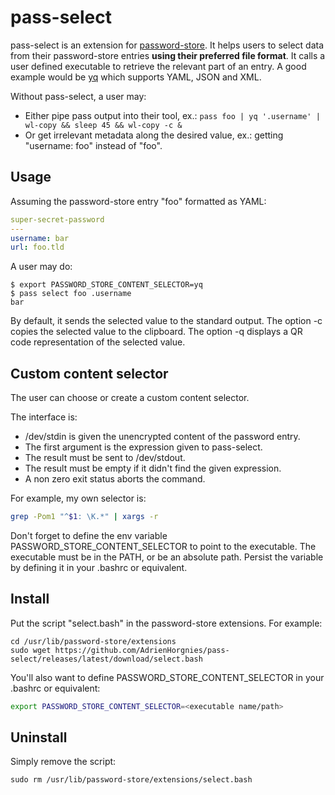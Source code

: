# pass-select

pass-select is an extension for [password-store].
It helps users to select data from their password-store entries **using their preferred file format**.
It calls a user defined executable to retrieve the relevant part of an entry.
A good example would be [yq] which supports YAML, JSON and XML.

Without pass-select, a user may:
- Either pipe pass output into their tool, ex.: `pass foo | yq '.username' | wl-copy && sleep 45 && wl-copy -c &`
- Or get irrelevant metadata along the desired value, ex.: getting "username: foo" instead of "foo".

## Usage

Assuming the password-store entry "foo" formatted as YAML:
```yaml
super-secret-password
---
username: bar
url: foo.tld
```

A user may do:
```console
$ export PASSWORD_STORE_CONTENT_SELECTOR=yq
$ pass select foo .username
bar
```

By default, it sends the selected value to the standard output.
The option -c copies the selected value to the clipboard.
The option -q displays a QR code representation of the selected value.

## Custom content selector

The user can choose or create a custom content selector.

The interface is:
- /dev/stdin is given the unencrypted content of the password entry.
- The first argument is the expression given to pass-select.
- The result must be sent to /dev/stdout.
- The result must be empty if it didn't find the given expression.
- A non zero exit status aborts the command.

For example, my own selector is:

```bash
grep -Pom1 "^$1: \K.*" | xargs -r
```

Don't forget to define the env variable PASSWORD_STORE_CONTENT_SELECTOR to point to the executable.
The executable must be in the PATH, or be an absolute path.
Persist the variable by defining it in your .bashrc or equivalent.

## Install

Put the script "select.bash" in the password-store extensions.
For example:
```console
cd /usr/lib/password-store/extensions
sudo wget https://github.com/AdrienHorgnies/pass-select/releases/latest/download/select.bash
```

You'll also want to define PASSWORD_STORE_CONTENT_SELECTOR in your .bashrc or equivalent:

```bash
export PASSWORD_STORE_CONTENT_SELECTOR=<executable name/path>
```

## Uninstall

Simply remove the script:
```console
sudo rm /usr/lib/password-store/extensions/select.bash
```

[password-store]: https://www.passwordstore.org/
[yq]: https://github.com/mikefarah/yq
